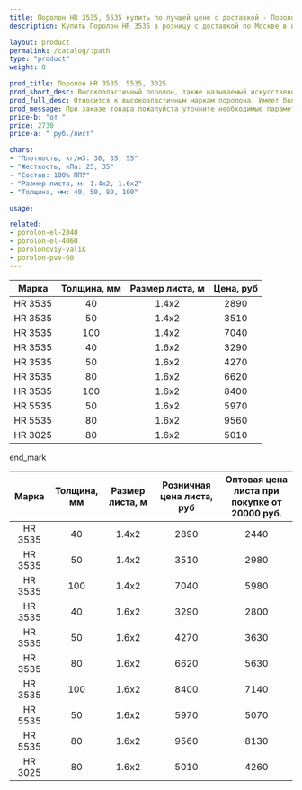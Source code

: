 ```yaml
---
title: Поролон HR 3535, 5535 купить по лучшей цене с доставкой - Поролоныч
description: Купить Поролон HR 3535 в розницу с доставкой по Москве в интернет-магазине Поролоныча.

layout: product
permalink: /catalog/:path
type: "product"
weight: 8

prod_title: Поролон HR 3535, 5535, 3025
prod_short_desc: Высокоэластичный поролон, также называемый искусственный латекс. В этом поролоне не остаются вмятины даже после длительной эксплуатации.
prod_full_desc: Относится к высокоэластичным маркам поролона. Имеет большое значение плотности и пониженное значение жесткости. HR-марки обладают высокой несущей способностью, повышенной комфортностью и высоким показателем восстанавливаемости. HR 3535 эффективно «работает» при низких и высоких нагрузках за счет ячеек разного размера. Эта особенность HR-марок способствует применению HR 3535 в мебели для людей разного веса.
prod_message: При заказе товара пожалуйста уточните необходимые параметры (толщина, размер листа и количество листов).
price-b: "от "
price: 2730
price-a: " руб./лист"

chars:
- "Плотность, кг/м3: 30, 35, 55"
- "Жесткость, кПа: 25, 35"
- "Состав: 100% ППУ"
- "Размер листа, м: 1.4x2, 1.6х2"
- "Толщина, мм: 40, 50, 80, 100"

usage:

related:
- porolon-el-2040
- porolon-el-4060
- porolonoviy-valik
- porolon-pvv-60
---
```

Марка | Толщина, мм | Размер листа, м | Цена, руб |
|:-----------:|:-----------:|:---------------:|:-------------------:|
HR 3535|40|1.4x2|2890
HR 3535|50|1.4x2|3510
HR 3535|100|1.4x2|7040
HR 3535|40|1.6x2|3290
HR 3535|50|1.6x2|4270
HR 3535|80|1.6x2|6620
HR 3535|100|1.6x2|8400
HR 5535|50|1.6x2|5970
HR 5535|80|1.6x2|9560
HR 3025|80|1.6x2|5010


end_mark

|Марка | Толщина, мм | Размер листа, м | Розничная цена листа, руб |  Оптовая цена листа при покупке от 20000 руб. |
|:-----------:|:-----------:|:---------------:|:-------------------:|:---------------------------:|
HR 3535|40|1.4x2|2890|2440
HR 3535|50|1.4x2|3510|2980
HR 3535|100|1.4x2|7040|5980
HR 3535|40|1.6x2|3290|2800
HR 3535|50|1.6x2|4270|3630
HR 3535|80|1.6x2|6620|5630
HR 3535|100|1.6x2|8400|7140
HR 5535|50|1.6x2|5970|5070
HR 5535|80|1.6x2|9560|8130
HR 3025|80|1.6x2|5010|4260